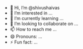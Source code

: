 - 👋 Hi, I’m @shivushaivas
- 👀 I’m interested in ...
- 🌱 I’m currently learning ...
- 💞️ I’m looking to collaborate on ...
- 📫 How to reach me ...
- 😄 Pronouns: ...
- ⚡ Fun fact: ...

<!---
shivushaivas/shivushaivas is a ✨ special ✨ repository because its `README.md` (this file) appears on your GitHub profile.
You can click the Preview link to take a look at your changes.
--->
